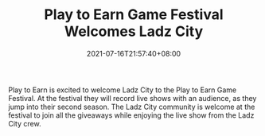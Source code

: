 ﻿---
title: "Play to Earn Game Festival Welcomes Ladz City"
date: 2021-07-16T21:57:40+08:00
lastmod: 2021-07-16T16:45:40+08:00
draft: false
authors: ["William"]
description: "Play to Earn is excited to welcome Ladz City to the Play to Earn Game Festival. At the festival they will record live shows with an audience, as they jump into their second season. The Ladz City community is welcome at the festival to join all the giveaways while enjoying the live show from the Ladz City crew."
featuredImage: "play-to-earn-game-festival-welcomes-ladz-city.png"
tags: ["Virtual World","Play to Earn"]
categories: ["news"]
news: ["Virtual World"]
weight: 
lightgallery: true
pinned: false
recommend: false
recommend1: false
---

Play to Earn is excited to welcome Ladz City to the Play to Earn Game Festival. At the festival they will record live shows with an audience, as they jump into their second season. The Ladz City community is welcome at the festival to join all the giveaways while enjoying the live show from the Ladz City crew.

<!--more-->

